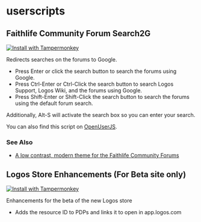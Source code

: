 # userscripts

## Faithlife Community Forum Search2G

[![Install with Tampermonkey](https://img.shields.io/badge/Install%20with-Tampermonkey-00485b.svg)](https://github.com/simsrw73/userscripts/raw/master/scripts/Faithlife_Community_Forum_Search2G.user.js)

Redirects searches on the forums to Google.

- Press Enter or click the search button to search the forums using Google.
- Press Ctrl-Enter or Ctrl-Click the search button to search Logos Support, Logos Wiki, and the forums using Google.
- Press Shift-Enter or Shift-Click the search button to search the forums using the default forum search.

Additionally, Alt-S will activate the search box so you can enter your search.

You can also find this script on [OpenUserJS](https://openuserjs.org/scripts/simsrw73/Faithlife_Community_Forum_Search2G).

### See Also
 - [A low contrast, modern theme for the Faithlife Community Forums](https://github.com/simsrw73/white-off)

## Logos Store Enhancements (For Beta site only)

[![Install with Tampermonkey](https://img.shields.io/badge/Install%20with-Tampermonkey-00485b.svg)](https://github.com/simsrw73/userscripts/raw/master/scripts/Logos_Store_Enhancements.user.js)

Enhancements for the beta of the new Logos store

- Adds the resource ID to PDPs and links it to open in app.logos.com
